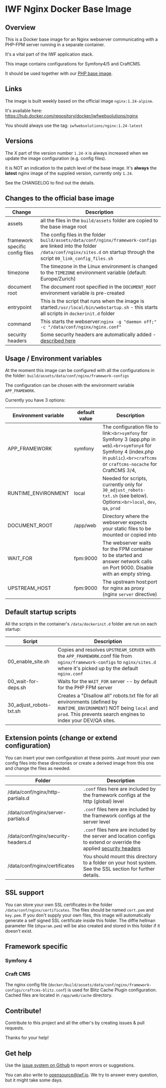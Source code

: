 # IWF Nginx Docker Base Image

## Overview

This is a Docker base image for an Nginx webserver communicating with a PHP-FPM server running in a separate
container.

It's a vital part of the IWF application stack.

This image contains configurations for Symfony4/5 and CraftCMS.

It should be used together with our [PHP base image](https://hub.docker.com/repository/docker/iwfwebsolutions/phpfpm).


## Links

The image is built weekly based on the official image `nginx:1.24-alpine`.

It's available here: https://hub.docker.com/repository/docker/iwfwebsolutions/nginx

You should always use the tag: `iwfwebsolutions/nginx:1.24-latest`

## Versions

The X part of the version number `1.24-X` is always increased when we update the image configuration (e.g. config files).

It is NOT an indication to the patch level of the base image. It's **always** the **latest** nginx image of the supplied version,
currently only `1.24`.

See the CHANGELOG to find out the details.

## Changes to the official base image

| Change                          | Description                                                                                                                                                                                   |
| ------------------------------- |-----------------------------------------------------------------------------------------------------------------------------------------------------------------------------------------------|
| assets                          | all the files in the `build/assets` folder are copied to the base image root                                                                                                                  |
| framework specific config files | The config files in the folder `build/assets/data/conf/nginx/framework-configs` are linked into the folder `/data/conf/nginx/sites.d` on startup through the script `00_link_config_files.sh` |
| timezone                        | The timezone in the Linux environment is changed to the `TIMEZONE` environment variable (default: Europe/Zurich)                                                                              |
| document root                   | The document root specified in the `DOCUMENT_ROOT` environment variable is pre-created                                                                                                        |
| entrypoint                      | This is the script that runs when the image is started:`/usr/local/bin/webstartup.sh` - this starts all scripts in `dockerinit.d` folder                                                      |
| command                         | This starts the webserver:`nginx -g "daemon off;" -c "/data/conf/nginx/nginx.conf"`                                                                                                           |
| security headers                | Some security headers are automatically added - [described here](security-headers.md)                                                                                                         |

## Usage / Environment variables

At the moment this image can be configured with all the configurations in the folder: `build/assets/data/conf/nginx/framework-configs`

The configuration can be chosen with the environment variable `APP_FRAMEWORK`.

Currently you have 3 options:

| Environment variable | default value | Description                                                                                                                                                                                           |
| -------------------- | ------------- | ----------------------------------------------------------------------------------------------------------------------------------------------------------------------------------------------------- |
| APP_FRAMEWORK        | symfony       | The configuration file to link:`<br>symfony` for Symfony 3 (app.php in `web`).`<br>symfony4` for Symfony 4 (index.php in `public`).`<br>craftcms` or `craftcms-nocache` for CraftCMS 3/4, |
| RUNTIME_ENVIRONMENT  | local         | Needed for scripts, currently only for `30_adjust_robots-txt.sh` (see below). Options:`<br>local`, `dev`, `qa`, `prod`                                                                      |
| DOCUMENT_ROOT        | /app/web      | Directory where the webserver expects your static files to be mounted or copied into                                                                                                                  |
| WAIT_FOR             | fpm:9000      | The webserver waits for the FPM container to be started and answer network calls on Port 9000. Disable with an empty string.                                                                          |
| UPSTREAM_HOST        | fpm:9000      | The upstream host:port for nginx as proxy (nginx `server` directive)                                                                                                                                |


## Default startup scripts

All the scripts in the container's `/data/dockerinit.d` folder are run on each startup:

| Script                  | Description                                                                                                                                                                                   |
| ----------------------- | --------------------------------------------------------------------------------------------------------------------------------------------------------------------------------------------- |
| 00_enable_site.sh       | Copies and resolves `UPSTREAM_SERVER` with the `APP_FRAMEWORK`.conf file from `nginx/framework-configs` to `nginx/sites.d` where it's picked up by the default `nginx.conf`         |
| 00_wait-for-deps.sh     | Waits for the `WAIT_FOR` server -- by default for the PHP FPM server                                                                                                                        |
| 30_adjust_robots-txt.sh | Creates a "Disallow all" robots.txt file for all environments (defined by `RUNTIME_ENVIRONMENT`) NOT being `local` and `prod`. This prevents search engines to index your DEV/QA sites. |

## Extension points (change or extend configuration)

You can insert your own configuration at these points. Just mount your own config files into these directories or create a derived image from this one and change the files as needed.

| Folder                              | Description                                                                                                                                  |
|-------------------------------------|----------------------------------------------------------------------------------------------------------------------------------------------|
| /data/conf/nginx/http-partials.d    | `.conf` files here are included by the framework configs at the http (global) level                                                          |
| /data/conf/nginx/server-partials.d  | `.conf` files here are included by the framework configs at the server level                                                                 |
| /data/conf/nginx/security-headers.d | `.conf` files here are included by the server and location configs to extend or override the applied [security headers](security-headers.md) |
| /data/conf/nginx/certificates       | You should mount this directory to a folder on your host system. See the SSL section for further details.                                    |

## SSL support

You can store your own SSL certificates in the folder `/data/conf/nginx/certificates`. The files should be named `cert.pem` and `key.pem`.
If you don't supply your own files, this image will automatically generate a self signed SSL certificate inside this folder. 
The diffie hellman parameter file (`dhparam.pem`) will be also created and stored in this folder if it doesn't exist.

## Framework specific

### Symfony 4

### Craft CMS

The nginx config file (`docker/build/assets/data/conf/nginx/framework-configs/craftcms-blitz.conf`) is used for Blitz Cache Plugin configuration.
Cached files are located in `/app/web/cache` directory.

## Contribute!

Contribute to this project and all the other's by creating issues & pull requests.

Thanks for your help!

## Get help

Use the [issue system on Github](https://github.com/iwf-web/docker-nginx) to report errors or suggestions.

You can also write to opensource@iwf.io. We try to answer every question, but it might take some days.
